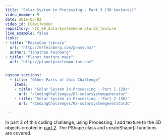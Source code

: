 ```yaml
---
title: "Solar System in Processing - Part 3 (3D textures)"
video_number: 9
date: 2016-05-02
video_id: FGAwi7wpU8c
repository: /CC_09_SolarSystemGenerator3D_texture
live_example: false
links:
- title: "PeasyCam library"  
  url: "http://mrfeinberg.com/peasycam/"
  author: "Jonathan Feinberg"
- title: "Planet texture maps"
  url: "http://planetpixelemporium.com"


custom_sections:
  - title: "Other Parts of this Challenge"
    items:
    - title: "Solar System in Processing - Part 1 (2D)" 
      url: "/CodingChallenges/07-solarsystemgenerator"
    - title: "Solar System in Processing - Part 2 (3D)" 
      url: "/CodingChallenges/08-solarsystemgenerator3d"
  
---
```


In part 3 of this coding challenge, using Processing, I add texture to the 3D objects created in [part 2](https://youtu.be/dncudkelNxw).  The PShape class and createShape() functions are covered.

